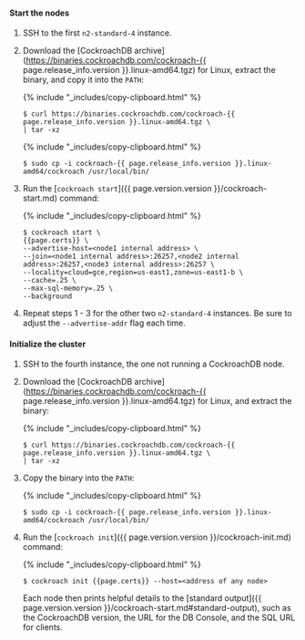 #### Start the nodes

1. SSH to the first `n2-standard-4` instance.

1. Download the [CockroachDB archive](https://binaries.cockroachdb.com/cockroach-{{ page.release_info.version }}.linux-amd64.tgz) for Linux, extract the binary, and copy it into the `PATH`:

    {% include "_includes/copy-clipboard.html" %}
    ~~~ shell
    $ curl https://binaries.cockroachdb.com/cockroach-{{ page.release_info.version }}.linux-amd64.tgz \
    | tar -xz
    ~~~

    {% include "_includes/copy-clipboard.html" %}
    ~~~ shell
    $ sudo cp -i cockroach-{{ page.release_info.version }}.linux-amd64/cockroach /usr/local/bin/
    ~~~

1. Run the [`cockroach start`]({{ page.version.version }}/cockroach-start.md) command:

    {% include "_includes/copy-clipboard.html" %}
    ~~~ shell
    $ cockroach start \
    {{page.certs}} \
    --advertise-host=<node1 internal address> \
    --join=<node1 internal address>:26257,<node2 internal address>:26257,<node3 internal address>:26257 \
    --locality=cloud=gce,region=us-east1,zone=us-east1-b \
    --cache=.25 \
    --max-sql-memory=.25 \
    --background
    ~~~

1. Repeat steps 1 - 3 for the other two `n2-standard-4` instances. Be sure to adjust the `--advertise-addr` flag each time.

#### Initialize the cluster

1. SSH to the fourth instance, the one not running a CockroachDB node.

1. Download the [CockroachDB archive](https://binaries.cockroachdb.com/cockroach-{{ page.release_info.version }}.linux-amd64.tgz) for Linux, and extract the binary:

    {% include "_includes/copy-clipboard.html" %}
    ~~~ shell
    $ curl https://binaries.cockroachdb.com/cockroach-{{ page.release_info.version }}.linux-amd64.tgz \
    | tar -xz
    ~~~

1. Copy the binary into the `PATH`:

    {% include "_includes/copy-clipboard.html" %}
    ~~~ shell
    $ sudo cp -i cockroach-{{ page.release_info.version }}.linux-amd64/cockroach /usr/local/bin/
    ~~~

1. Run the [`cockroach init`]({{ page.version.version }}/cockroach-init.md) command:

    {% include "_includes/copy-clipboard.html" %}
    ~~~ shell
    $ cockroach init {{page.certs}} --host=<address of any node>
    ~~~

    Each node then prints helpful details to the [standard output]({{ page.version.version }}/cockroach-start.md#standard-output), such as the CockroachDB version, the URL for the DB Console, and the SQL URL for clients.
